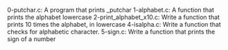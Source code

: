 0-putchar.c: A program that prints _putchar
1-alphabet.c: A function that prints the alphabet lowercase
2-print_alphabet_x10.c: Write a function that prints 10 times the alphabet, in lowercase
4-isalpha.c: Write a function that checks for alphabetic character.
5-sign.c: Write a function that prints the sign of a number
